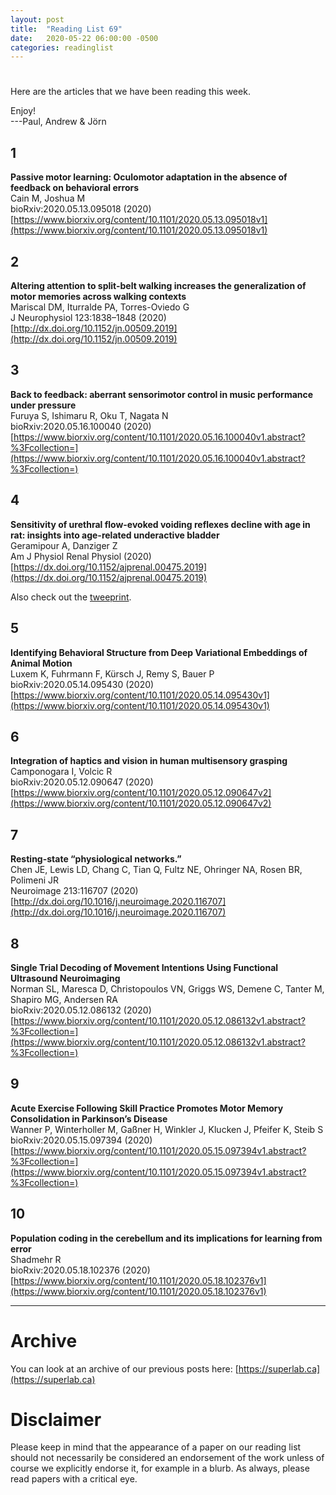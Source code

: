 ```yaml
---
layout: post
title:  "Reading List 69"
date:   2020-05-22 06:00:00 -0500
categories: readinglist
---
```


# 

Here are the articles that we have been reading this week.

Enjoy!  
---Paul, Andrew & Jörn

## 1
**Passive motor learning: Oculomotor adaptation in the absence of feedback on behavioral errors**  
Cain M, Joshua M  
bioRxiv:2020.05.13.095018 (2020)  
[https://www.biorxiv.org/content/10.1101/2020.05.13.095018v1](https://www.biorxiv.org/content/10.1101/2020.05.13.095018v1)

## 2
**Altering attention to split-belt walking increases the generalization of motor memories across walking contexts**  
Mariscal DM, Iturralde PA, Torres-Oviedo G  
J Neurophysiol 123:1838–1848 (2020)  
[http://dx.doi.org/10.1152/jn.00509.2019](http://dx.doi.org/10.1152/jn.00509.2019)

## 3
**Back to feedback: aberrant sensorimotor control in music performance under pressure**  
Furuya S, Ishimaru R, Oku T, Nagata N  
bioRxiv:2020.05.16.100040 (2020)  
[https://www.biorxiv.org/content/10.1101/2020.05.16.100040v1.abstract?%3Fcollection=](https://www.biorxiv.org/content/10.1101/2020.05.16.100040v1.abstract?%3Fcollection=)

## 4
**Sensitivity of urethral flow-evoked voiding reflexes decline with age in rat: insights into age-related underactive bladder**  
Geramipour A, Danziger Z  
Am J Physiol Renal Physiol (2020)  
[https://dx.doi.org/10.1152/ajprenal.00475.2019](https://dx.doi.org/10.1152/ajprenal.00475.2019)

Also check out the [tweeprint](https://twitter.com/DanzigerZachary/status/1262801130356043776).

## 5
**Identifying Behavioral Structure from Deep Variational Embeddings of Animal Motion**  
Luxem K, Fuhrmann F, Kürsch J, Remy S, Bauer P  
bioRxiv:2020.05.14.095430 (2020)  
[https://www.biorxiv.org/content/10.1101/2020.05.14.095430v1](https://www.biorxiv.org/content/10.1101/2020.05.14.095430v1)

## 6
**Integration of haptics and vision in human multisensory grasping**  
Camponogara I, Volcic R  
bioRxiv:2020.05.12.090647 (2020)  
[https://www.biorxiv.org/content/10.1101/2020.05.12.090647v2](https://www.biorxiv.org/content/10.1101/2020.05.12.090647v2)

## 7
**Resting-state “physiological networks.”**  
Chen JE, Lewis LD, Chang C, Tian Q, Fultz NE, Ohringer NA, Rosen BR, Polimeni JR  
Neuroimage 213:116707 (2020)  
[http://dx.doi.org/10.1016/j.neuroimage.2020.116707](http://dx.doi.org/10.1016/j.neuroimage.2020.116707)

## 8
**Single Trial Decoding of Movement Intentions Using Functional Ultrasound Neuroimaging**  
Norman SL, Maresca D, Christopoulos VN, Griggs WS, Demene C, Tanter M, Shapiro MG, Andersen RA  
bioRxiv:2020.05.12.086132 (2020)  
[https://www.biorxiv.org/content/10.1101/2020.05.12.086132v1.abstract?%3Fcollection=](https://www.biorxiv.org/content/10.1101/2020.05.12.086132v1.abstract?%3Fcollection=)

## 9
**Acute Exercise Following Skill Practice Promotes Motor Memory Consolidation in Parkinson’s Disease**  
Wanner P, Winterholler M, Gaßner H, Winkler J, Klucken J, Pfeifer K, Steib S  
bioRxiv:2020.05.15.097394 (2020)  
[https://www.biorxiv.org/content/10.1101/2020.05.15.097394v1.abstract?%3Fcollection=](https://www.biorxiv.org/content/10.1101/2020.05.15.097394v1.abstract?%3Fcollection=)

## 10
**Population coding in the cerebellum and its implications for learning from error**  
Shadmehr R  
bioRxiv:2020.05.18.102376 (2020)  
[https://www.biorxiv.org/content/10.1101/2020.05.18.102376v1](https://www.biorxiv.org/content/10.1101/2020.05.18.102376v1)


---
# Archive
You can look at an archive of our previous posts here: [https://superlab.ca](https://superlab.ca)


# Disclaimer
Please keep in mind that the appearance of a paper on our reading list should not necessarily be considered an endorsement of the work unless of course we explicitly endorse it, for example in a blurb. As always, please read papers with a critical eye.
